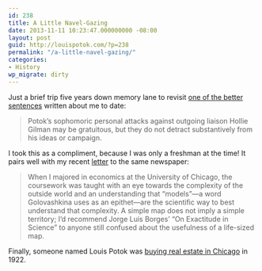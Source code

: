 ```yaml
---
id: 238
title: A Little Navel-Gazing
date: 2013-11-11 10:23:47.000000000 -08:00
layout: post
guid: http://louispotok.com/?p=238
permalink: "/a-little-navel-gazing/"
categories:
- History
wp_migrate: dirty
---
```

Just a brief trip five years down memory lane to revisit [one of the better sentences](http://chicagomaroon.com/2008/04/22/editorial-undergraduate-liaison-to-the-board-of-trustees-endorsement/) written about me to date:

> Potok’s sophomoric personal attacks against outgoing liaison Hollie Gilman may be gratuitous, but they do not detract substantively from his ideas or campaign.

I took this as a compliment, because I was only a freshman at the time! It pairs well with my recent [letter](http://chicagomaroon.com/2013/11/10/letter-models-matter/) to the same newspaper:

> When I majored in economics at the University of Chicago, the coursework was taught with an eye towards the complexity of the outside world and an understanding that “models”­­­—a word Golovashkina uses as an epithet—are the scientific way to best understand that complexity. A simple map does not imply a simple territory; I’d recommend Jorge Luis Borges’ “On Exactitude in Science” to anyone still confused about the usefulness of a life-sized map.

Finally, someone named Louis Potok was [buying real estate in Chicago](http://books.google.com/books?id=ykZOAAAAYAAJ&pg=PA1224&lpg=PA1224&dq=%22louis+potok%22&source=bl&ots=2KHo3Xi_Wn&sig=2obRdvQokz9ENccoQqIzy-aJuOc&hl=en&sa=X&ei=fl2AUrDwO_Tc4AP72oHwAw&ved=0CEIQ6AEwAzge#v=onepage&q=%22louis%20potok%22&f=false) in 1922.